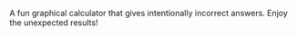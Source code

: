 A fun graphical calculator that gives intentionally incorrect answers. Enjoy the unexpected results!